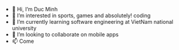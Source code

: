 - 👋 Hi, I’m Duc Minh
- 👀 I’m interested in sports, games and absolutely! coding
- 🌱 I’m currently learning software engineering at VietNam national university
- 💞️ I’m looking to collaborate on mobile apps
- 📫 Come

<!---
minhvduc/minhvduc is a ✨ special ✨ repository because its `README.md` (this file) appears on your GitHub profile.
You can click the Preview link to take a look at your changes.
--->

